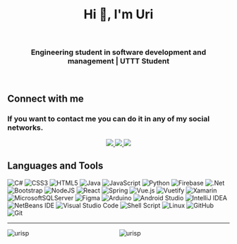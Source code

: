<h1 align="center">Hi 👋, I'm Uri</h1>
<br>
<h3 align="center">Engineering student in software development and management | UTTT Student</h3>

<br>

## Connect with me

<h3>If you want to contact me you can do it in any of my social networks.</h3>
<div align="center">
	<a href="https://www.linkedin.com/in/uriel-santill%C3%A1n-paz-078a4622b/">
	    <img src="https://img.shields.io/badge/LinkedIn-2867B2?style=for-the-badge&logo=linkedin&logoColor=white">
	</a>
	<a href="https://www.twitter.com/urispaz_/">
	    <img src="https://img.shields.io/badge/Twitter-1DA1F2?style=for-the-badge&logo=twitter&logoColor=white">
	</a>
	<a href="https://www.instagram.com/urispaz/">
	    <img src="https://img.shields.io/badge/Instagram-F56040?style=for-the-badge&logo=instagram&logoColor=white">
	</a>
</div>

## Languages and Tools
![C#](https://img.shields.io/badge/c%23-%23239120.svg?style=for-the-badge&logo=c-sharp&logoColor=white&labelColor=101010)
![CSS3](https://img.shields.io/badge/css3-%231572B6.svg?style=for-the-badge&logo=css3&logoColor=white&labelColor=101010) 
![HTML5](https://img.shields.io/badge/html5-%23E34F26.svg?style=for-the-badge&logo=html5&logoColor=white&labelColor=101010) 
![Java](https://img.shields.io/badge/java-%23ED8B00.svg?style=for-the-badge&logo=java&logoColor=white&labelColor=101010)
![JavaScript](https://img.shields.io/badge/javascript-%23323330.svg?style=for-the-badge&logo=javascript&logoColor=white&labelColor=101010)
![Python](https://img.shields.io/badge/python-3670A0?style=for-the-badge&logo=python&logoColor=white&labelColor=101010) 
![Firebase](https://img.shields.io/badge/firebase-%23039BE5.svg?style=for-the-badge&logo=firebase&labelColor=101010)
![.Net](https://img.shields.io/badge/.NET-5C2D91?style=for-the-badge&logo=.net&logoColor=white&labelColor=101010)
![Bootstrap](https://img.shields.io/badge/bootstrap-%23563D7C.svg?style=for-the-badge&logo=bootstrap&logoColor=white&labelColor=101010)
![NodeJS](https://img.shields.io/badge/node.js-6DA55F?style=for-the-badge&logo=node.js&logoColor=white&labelColor=101010)
![React](https://img.shields.io/badge/react-%2320232a.svg?style=for-the-badge&logo=react&logoColor=white&labelColor=101010)
![Spring](https://img.shields.io/badge/spring-%236DB33F.svg?style=for-the-badge&logo=spring&logoColor=white&labelColor=101010) 
![Vue.js](https://img.shields.io/badge/vuejs-%2335495e.svg?style=for-the-badge&logo=vuedotjs&logoColor=white&labelColor=101010) 
![Vuetify](https://img.shields.io/badge/Vuetify-1867C0?style=for-the-badge&logo=vuetify&logoColor=white&labelColor=101010) 
![Xamarin](https://img.shields.io/badge/Xamarin-3199DC?style=for-the-badge&logo=xamarin&logoColor=white&labelColor=101010) 
![MicrosoftSQLServer](https://img.shields.io/badge/Microsoft%20SQL%20Sever-CC2927?style=for-the-badge&logo=microsoft%20sql%20server&logoColor=white&labelColor=101010) 
![Figma](https://img.shields.io/badge/figma-%23F24E1E.svg?style=for-the-badge&logo=figma&logoColor=white&labelColor=101010)
![Arduino](https://img.shields.io/badge/-Arduino-00979D?style=for-the-badge&logo=Arduino&logoColor=white&labelColor=101010)
![Android Studio](https://img.shields.io/badge/Android%20Studio-3DDC84.svg?style=for-the-badge&logo=android-studio&logoColor=white&labelColor=101010)
![IntelliJ IDEA](https://img.shields.io/badge/IntelliJIDEA-000000.svg?style=for-the-badge&logo=intellij-idea&logoColor=white&labelColor=101010)
![NetBeans IDE](https://img.shields.io/badge/NetBeansIDE-1B6AC6.svg?style=for-the-badge&logo=apache-netbeans-ide&logoColor=white&labelColor=101010)
![Visual Studio Code](https://img.shields.io/badge/Visual%20Studio%20Code-0078d7.svg?style=for-the-badge&logo=visual-studio-code&logoColor=white&labelColor=101010)
![Shell Script](https://img.shields.io/badge/shell_script-%23121011.svg?style=for-the-badge&logo=gnu-bash&logoColor=white&labelColor=101010)
![Linux](https://img.shields.io/badge/Linux-FCC624?style=for-the-badge&logo=linux&logoColor=white&labelColor=101010)
![GitHub](https://img.shields.io/badge/github-%23121011.svg?style=for-the-badge&logo=github&logoColor=white&labelColor=101010)
![Git](https://img.shields.io/badge/git-%23F05033.svg?style=for-the-badge&logo=git&logoColor=white&labelColor=101010)

<hr>

<div align="center">
<img src="https://github-readme-stats.vercel.app/api?username=urisp&show_icons=true&locale=en" alt="urisp" />
<img align="left" src="https://github-readme-stats.vercel.app/api/top-langs?username=urisp&show_icons=true&locale=en&layout=compact" alt="urisp" />
</div>
